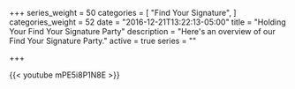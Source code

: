 +++
series_weight = 50
categories = [
  "Find Your Signature",
]
categories_weight = 52
date = "2016-12-21T13:22:13-05:00"
title = "Holding Your Find Your Signature Party"
description = "Here's an overview of our Find Your Signature Party."
active = true
series = ""

+++

{{< youtube mPE5i8P1N8E >}}
